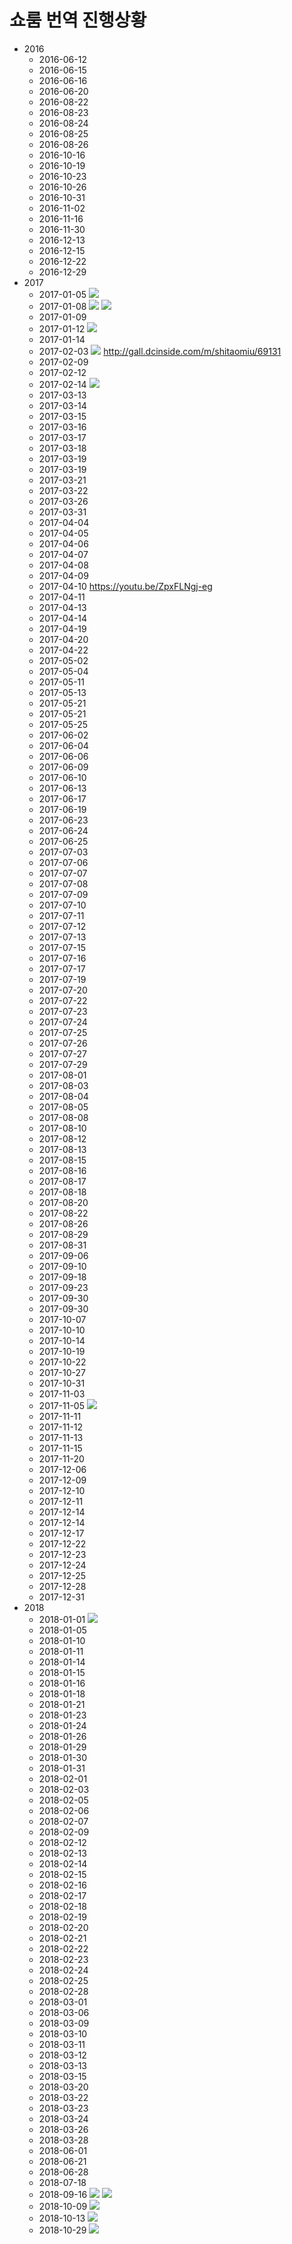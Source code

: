 # 쇼룸 번역 진행상황

- 2016
  - 2016-06-12
  - 2016-06-15
  - 2016-06-16
  - 2016-06-20
  - 2016-08-22
  - 2016-08-23
  - 2016-08-24
  - 2016-08-25
  - 2016-08-26
  - 2016-10-16
  - 2016-10-19
  - 2016-10-23
  - 2016-10-26
  - 2016-10-31
  - 2016-11-02
  - 2016-11-16
  - 2016-11-30
  - 2016-12-13
  - 2016-12-15
  - 2016-12-22
  - 2016-12-29
- 2017
  - 2017-01-05 ![][tran]
  - 2017-01-08 ![][tran] ![][sub]
  - 2017-01-09
  - 2017-01-12 ![][wip]
  - 2017-01-14
  - 2017-02-03 ![][wip-extern] http://gall.dcinside.com/m/shitaomiu/69131
  - 2017-02-09
  - 2017-02-12
  - 2017-02-14 ![][sub]
  - 2017-03-13
  - 2017-03-14
  - 2017-03-15
  - 2017-03-16
  - 2017-03-17
  - 2017-03-18
  - 2017-03-19
  - 2017-03-19
  - 2017-03-21
  - 2017-03-22
  - 2017-03-26
  - 2017-03-31
  - 2017-04-04
  - 2017-04-05
  - 2017-04-06
  - 2017-04-07
  - 2017-04-08
  - 2017-04-09
  - 2017-04-10 https://youtu.be/ZpxFLNgj-eg
  - 2017-04-11
  - 2017-04-13
  - 2017-04-14
  - 2017-04-19
  - 2017-04-20
  - 2017-04-22
  - 2017-05-02
  - 2017-05-04
  - 2017-05-11
  - 2017-05-13
  - 2017-05-21
  - 2017-05-21
  - 2017-05-25
  - 2017-06-02
  - 2017-06-04
  - 2017-06-06
  - 2017-06-09
  - 2017-06-10
  - 2017-06-13
  - 2017-06-17
  - 2017-06-19
  - 2017-06-23
  - 2017-06-24
  - 2017-06-25
  - 2017-07-03
  - 2017-07-06
  - 2017-07-07
  - 2017-07-08
  - 2017-07-09
  - 2017-07-10
  - 2017-07-11
  - 2017-07-12
  - 2017-07-13
  - 2017-07-15
  - 2017-07-16
  - 2017-07-17
  - 2017-07-19
  - 2017-07-20
  - 2017-07-22
  - 2017-07-23
  - 2017-07-24
  - 2017-07-25
  - 2017-07-26
  - 2017-07-27
  - 2017-07-29
  - 2017-08-01
  - 2017-08-03
  - 2017-08-04
  - 2017-08-05
  - 2017-08-08
  - 2017-08-10
  - 2017-08-12
  - 2017-08-13
  - 2017-08-15
  - 2017-08-16
  - 2017-08-17
  - 2017-08-18
  - 2017-08-20
  - 2017-08-22
  - 2017-08-26
  - 2017-08-29
  - 2017-08-31
  - 2017-09-06
  - 2017-09-10
  - 2017-09-18
  - 2017-09-23
  - 2017-09-30
  - 2017-09-30
  - 2017-10-07
  - 2017-10-10
  - 2017-10-14
  - 2017-10-19
  - 2017-10-22
  - 2017-10-27
  - 2017-10-31
  - 2017-11-03
  - 2017-11-05 ![][sub]
  - 2017-11-11
  - 2017-11-12
  - 2017-11-13
  - 2017-11-15
  - 2017-11-20
  - 2017-12-06
  - 2017-12-09
  - 2017-12-10
  - 2017-12-11
  - 2017-12-14
  - 2017-12-14
  - 2017-12-17
  - 2017-12-22
  - 2017-12-23
  - 2017-12-24
  - 2017-12-25
  - 2017-12-28
  - 2017-12-31
- 2018
  - 2018-01-01 ![][sub]
  - 2018-01-05
  - 2018-01-10
  - 2018-01-11
  - 2018-01-14
  - 2018-01-15
  - 2018-01-16
  - 2018-01-18
  - 2018-01-21
  - 2018-01-23
  - 2018-01-24
  - 2018-01-26
  - 2018-01-29
  - 2018-01-30
  - 2018-01-31
  - 2018-02-01
  - 2018-02-03
  - 2018-02-05
  - 2018-02-06
  - 2018-02-07
  - 2018-02-09
  - 2018-02-12
  - 2018-02-13
  - 2018-02-14
  - 2018-02-15
  - 2018-02-16
  - 2018-02-17
  - 2018-02-18
  - 2018-02-19
  - 2018-02-20
  - 2018-02-21
  - 2018-02-22
  - 2018-02-23
  - 2018-02-24
  - 2018-02-25
  - 2018-02-28
  - 2018-03-01
  - 2018-03-06
  - 2018-03-09
  - 2018-03-10
  - 2018-03-11
  - 2018-03-12
  - 2018-03-13
  - 2018-03-15
  - 2018-03-20
  - 2018-03-22
  - 2018-03-23
  - 2018-03-24
  - 2018-03-26
  - 2018-03-28
  - 2018-06-01
  - 2018-06-21
  - 2018-06-28
  - 2018-07-18
  - 2018-09-16 ![][tran] ![][sub]
  - 2018-10-09 ![][sub]
  - 2018-10-13 ![][tran]
  - 2018-10-29 ![][sub]


[tran]: https://img.shields.io/badge/-%EB%B2%88%EC%97%AD-green.svg
[sub]: https://img.shields.io/badge/-%EC%9E%90%EB%A7%89-blue.svg
[wip]: https://img.shields.io/badge/-%EC%9E%91%EC%97%85%EC%A4%91-yellow.svg
[wip-extern]: https://img.shields.io/badge/-%EC%99%B8%EB%B6%80%EC%9E%91%EC%97%85%EC%A4%91-yellow.svg

